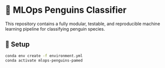 # 🐧 MLOps Penguins Classifier

This repository contains a fully modular, testable, and reproducible machine learning pipeline for classifying penguin species.

## 🔧 Setup

```bash
conda env create -f environment.yml
conda activate mlops-penguins-pamed